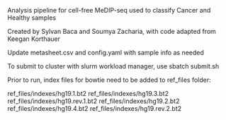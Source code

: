 Analysis pipeline for cell-free MeDIP-seq used to classify Cancer and Healthy samples

Created by Sylvan Baca and Soumya Zacharia, with code adapted from Keegan Korthauer

Update metasheet.csv and config.yaml with sample info as needed

To submit to cluster with slurm workload manager, use sbatch submit.sh

Prior to run, index files for bowtie need to be added to ref_files folder:

ref_files/indexes/hg19.1.bt2 ref_files/indexes/hg19.3.bt2 ref_files/indexes/hg19.rev.1.bt2 ref_files/indexes/hg19.2.bt2 ref_files/indexes/hg19.4.bt2 ref_files/indexes/hg19.rev.2.bt2
